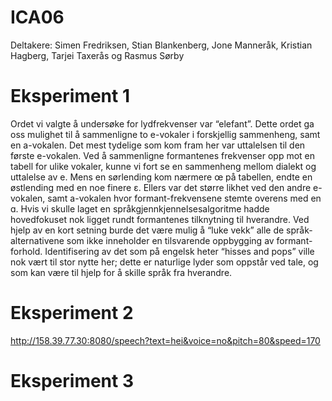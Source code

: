# ICA06


Deltakere: Simen Fredriksen, Stian Blankenberg, Jone Manneråk, Kristian Hagberg, Tarjei Taxerås og Rasmus Sørby


# Eksperiment 1

Ordet vi valgte å undersøke for lydfrekvenser var “elefant”. Dette ordet ga oss mulighet til å sammenligne to e-vokaler i forskjellig sammenheng, samt en a-vokalen. Det mest tydelige som kom fram her var uttalelsen til den første e-vokalen. Ved å sammenligne formantenes frekvenser opp mot en tabell for ulike vokaler, kunne vi fort se en sammenheng mellom dialekt og uttalelse av e. Mens en sørlending kom nærmere œ på tabellen, endte en østlending med en noe finere ɛ. Ellers var det større likhet ved den andre e-vokalen, samt a-vokalen hvor formant-frekvensene stemte overens med en ɑ.
Hvis vi skulle laget en språkgjennkjennelsesalgoritme hadde hovedfokuset nok ligget rundt formantenes tilknytning til hverandre. Ved hjelp av en kort setning burde det være mulig å “luke vekk” alle de språk-alternativene som ikke inneholder en tilsvarende oppbygging av formant-forhold. Identifisering av det som på engelsk heter “hisses and pops” ville nok vært til stor nytte her; dette er naturlige lyder som oppstår ved tale, og som kan være til hjelp for å skille språk fra hverandre.


# Eksperiment 2

http://158.39.77.30:8080/speech?text=hei&voice=no&pitch=80&speed=170


# Eksperiment 3
